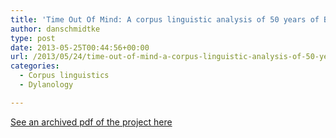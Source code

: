 ```yaml
---
title: 'Time Out Of Mind: A corpus linguistic analysis of 50 years of Bob Dylan lyrics'
author: danschmidtke
type: post
date: 2013-05-25T00:44:56+00:00
url: /2013/05/24/time-out-of-mind-a-corpus-linguistic-analysis-of-50-years-worth-of-bob-dylan-lyrics/
categories:
  - Corpus linguistics
  - Dylanology

---
```


[See an archived pdf of the project here](/files/DylanProj2013Schmidtke.pdf)

